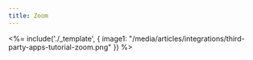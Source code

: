 ```yaml
---
title: Zoom
---
```

<%= include('./_template', {
  image1: "/media/articles/integrations/third-party-apps-tutorial-zoom.png"
}) %>
